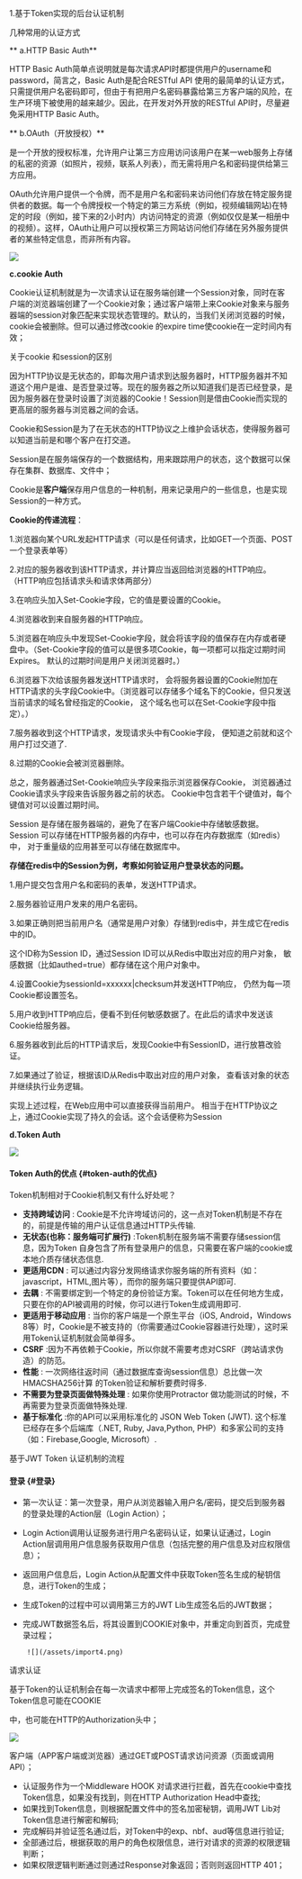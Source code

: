 1.基于Token实现的后台认证机制

几种常用的认证方式

**  a.HTTP Basic Auth**

HTTP Basic Auth简单点说明就是每次请求API时都提供用户的username和password，简言之，Basic Auth是配合RESTful API 使用的最简单的认证方式，只需提供用户名密码即可，但由于有把用户名密码暴露给第三方客户端的风险，在生产环境下被使用的越来越少。因此，在开发对外开放的RESTful API时，尽量避免采用HTTP Basic Auth。

** b.OAuth（开放授权）**

是一个开放的授权标准，允许用户让第三方应用访问该用户在某一web服务上存储的私密的资源（如照片，视频，联系人列表），而无需将用户名和密码提供给第三方应用。

OAuth允许用户提供一个令牌，而不是用户名和密码来访问他们存放在特定服务提供者的数据。每一个令牌授权一个特定的第三方系统（例如，视频编辑网站\)在特定的时段（例如，接下来的2小时内）内访问特定的资源（例如仅仅是某一相册中的视频）。这样，OAuth让用户可以授权第三方网站访问他们存储在另外服务提供者的某些特定信息，而非所有内容。

![](/assets/import2.png)

**c.cookie Auth**

Cookie认证机制就是为一次请求认证在服务端创建一个Session对象，同时在客户端的浏览器端创建了一个Cookie对象；通过客户端带上来Cookie对象来与服务器端的session对象匹配来实现状态管理的。默认的，当我们关闭浏览器的时候，cookie会被删除。但可以通过修改cookie 的expire time使cookie在一定时间内有效；

关于cookie 和session的区别

因为HTTP协议是无状态的，即每次用户请求到达服务器时，HTTP服务器并不知道这个用户是谁、是否登录过等。现在的服务器之所以知道我们是否已经登录，是因为服务器在登录时设置了浏览器的Cookie！Session则是借由Cookie而实现的更高层的服务器与浏览器之间的会话。

Cookie和Session是为了在无状态的HTTP协议之上维护会话状态，使得服务器可以知道当前是和哪个客户在打交道。

Session是在服务端保存的一个数据结构，用来跟踪用户的状态，这个数据可以保存在集群、数据库、文件中；



Cookie是**客户端**保存用户信息的一种机制，用来记录用户的一些信息，也是实现Session的一种方式。

**Cookie的传递流程**：

1.浏览器向某个URL发起HTTP请求（可以是任何请求，比如GET一个页面、POST一个登录表单等）

2.对应的服务器收到该HTTP请求，并计算应当返回给浏览器的HTTP响应。（HTTP响应包括请求头和请求体两部分）

3.在响应头加入Set-Cookie字段，它的值是要设置的Cookie。

4.浏览器收到来自服务器的HTTP响应。

5.浏览器在响应头中发现Set-Cookie字段，就会将该字段的值保存在内存或者硬盘中。（Set-Cookie字段的值可以是很多项Cookie，每一项都可以指定过期时间Expires。 默认的过期时间是用户关闭浏览器时。）

6.浏览器下次给该服务器发送HTTP请求时， 会将服务器设置的Cookie附加在HTTP请求的头字段Cookie中。（浏览器可以存储多个域名下的Cookie，但只发送当前请求的域名曾经指定的Cookie， 这个域名也可以在Set-Cookie字段中指定）。）

7.服务器收到这个HTTP请求，发现请求头中有Cookie字段， 便知道之前就和这个用户打过交道了.

8.过期的Cookie会被浏览器删除。

总之，服务器通过Set-Cookie响应头字段来指示浏览器保存Cookie， 浏览器通过Cookie请求头字段来告诉服务器之前的状态。 Cookie中包含若干个键值对，每个键值对可以设置过期时间。

Session 是存储在服务器端的，避免了在客户端Cookie中存储敏感数据。 Session 可以存储在HTTP服务器的内存中，也可以存在内存数据库（如redis）中， 对于重量级的应用甚至可以存储在数据库中。

**存储在redis中的Session为例，考察如何验证用户登录状态的问题。**

1.用户提交包含用户名和密码的表单，发送HTTP请求。

2.服务器验证用户发来的用户名密码。

3.如果正确则把当前用户名（通常是用户对象）存储到redis中，并生成它在redis中的ID。

这个ID称为Session ID，通过Session ID可以从Redis中取出对应的用户对象， 敏感数据（比如authed=true）都存储在这个用户对象中。

4.设置Cookie为sessionId=xxxxxx\|checksum并发送HTTP响应， 仍然为每一项Cookie都设置签名。

5.用户收到HTTP响应后，便看不到任何敏感数据了。在此后的请求中发送该Cookie给服务器。

6.服务器收到此后的HTTP请求后，发现Cookie中有SessionID，进行放篡改验证。

7.如果通过了验证，根据该ID从Redis中取出对应的用户对象， 查看该对象的状态并继续执行业务逻辑。

实现上述过程，在Web应用中可以直接获得当前用户。 相当于在HTTP协议之上，通过Cookie实现了持久的会话。这个会话便称为Session

**d.Token Auth**

![](/assets/import3.png)

#### Token Auth的优点 {#token-auth的优点}

Token机制相对于Cookie机制又有什么好处呢？

* **支持跨域访问**
  : Cookie是不允许垮域访问的，这一点对Token机制是不存在的，前提是传输的用户认证信息通过HTTP头传输.
* **无状态\(也称：服务端可扩展行\)**
  :Token机制在服务端不需要存储session信息，因为Token 自身包含了所有登录用户的信息，只需要在客户端的cookie或本地介质存储状态信息.
* **更适用CDN**
  : 可以通过内容分发网络请求你服务端的所有资料（如：javascript，HTML,图片等），而你的服务端只要提供API即可.
* **去耦**
  : 不需要绑定到一个特定的身份验证方案。Token可以在任何地方生成，只要在你的API被调用的时候，你可以进行Token生成调用即可.
* **更适用于移动应用**
  : 当你的客户端是一个原生平台（iOS, Android，Windows 8等）时，Cookie是不被支持的（你需要通过Cookie容器进行处理），这时采用Token认证机制就会简单得多。
* **CSRF**
  :因为不再依赖于Cookie，所以你就不需要考虑对CSRF（跨站请求伪造）的防范。
* **性能**
  : 一次网络往返时间（通过数据库查询session信息）总比做一次HMACSHA256计算 的Token验证和解析要费时得多.
* **不需要为登录页面做特殊处理**
  : 如果你使用Protractor 做功能测试的时候，不再需要为登录页面做特殊处理.
* **基于标准化**
  :你的API可以采用标准化的 JSON Web Token \(JWT\). 这个标准已经存在多个后端库（.NET, Ruby, Java,Python, PHP）和多家公司的支持（如：Firebase,Google, Microsoft）.

基于JWT Token 认证机制的流程

#### 登录 {#登录}

* 第一次认证：第一次登录，用户从浏览器输入用户名/密码，提交后到服务器的登录处理的Action层（Login Action）；
* Login Action调用认证服务进行用户名密码认证，如果认证通过，Login Action层调用用户信息服务获取用户信息（包括完整的用户信息及对应权限信息）；
* 返回用户信息后，Login Action从配置文件中获取Token签名生成的秘钥信息，进行Token的生成；
* 生成Token的过程中可以调用第三方的JWT Lib生成签名后的JWT数据；
* 完成JWT数据签名后，将其设置到COOKIE对象中，并重定向到首页，完成登录过程；

       ![](/assets/import4.png)

请求认证

基于Token的认证机制会在每一次请求中都带上完成签名的Token信息，这个Token信息可能在COOKIE

中，也可能在HTTP的Authorization头中；

![](/assets/import5.png)

客户端（APP客户端或浏览器）通过GET或POST请求访问资源（页面或调用API）；

* 认证服务作为一个Middleware HOOK 对请求进行拦截，首先在cookie中查找Token信息，如果没有找到，则在HTTP Authorization Head中查找;
* 如果找到Token信息，则根据配置文件中的签名加密秘钥，调用JWT Lib对Token信息进行解密和解码;
* 完成解码并验证签名通过后，对Token中的exp、nbf、aud等信息进行验证;
* 全部通过后，根据获取的用户的角色权限信息，进行对请求的资源的权限逻辑判断；
* 如果权限逻辑判断通过则通过Response对象返回；否则则返回HTTP 401；





